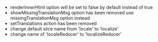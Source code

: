 * renderInnerHtml option will be set to false by default instead of true
* showMissingTranslationMsg option has been removed use missingTranslationMsg option instead
* setTranslations action has been removed
* change default slice name from 'locale' to 'localize'
* change name of 'localeReducer' to 'localizeReducer'
